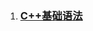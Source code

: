 1. ### [C++基础语法](https://github.com/LeslieZhoa/LearnCpp/blob/master/1.C%2B%2B%E5%9F%BA%E7%A1%80/ReadMe.md)